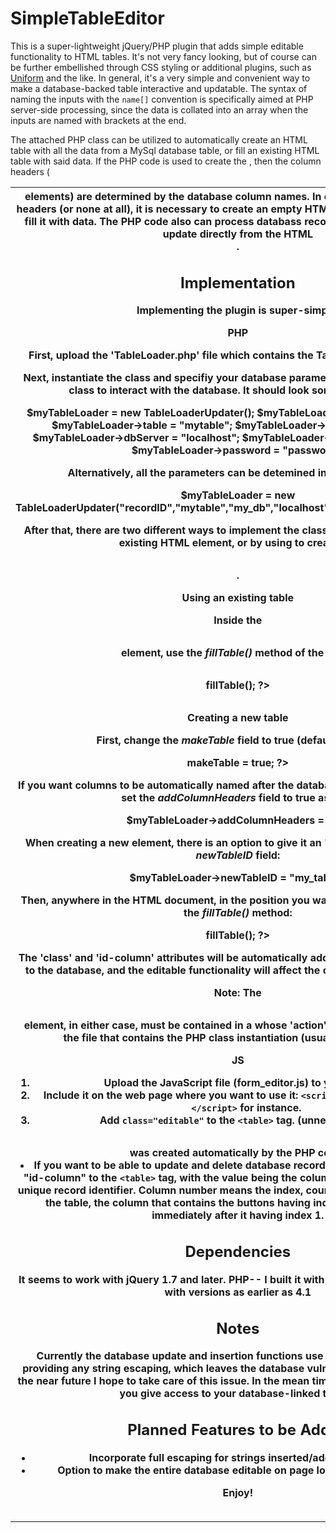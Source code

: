SimpleTableEditor
=================

This is a super-lightweight jQuery/PHP plugin that adds simple editable functionality to HTML tables.  It's not very fancy looking, but of course can be further embellished through CSS styling or additional plugins, such as [Uniform](http://uniformjs.com/) and the like.  In general, it's a very simple and convenient way to make a database-backed table interactive and updatable.  The syntax of naming the inputs with the `name[]`
convention is specifically aimed at PHP server-side processing, since the data is collated into an array when
the inputs are named with brackets at the end.

The attached PHP class can be utilized to automatically create an HTML table with all the data from a MySql database table, or fill an existing HTML table with said data. If the PHP code is used to create the <table>, then the column headers (<th> elements) are determined by the database column names.  In order to use other column headers (or none at all), it is necessary to create an empty HTML table, and use the PHP to fill it with data.
The PHP code also can process databass record insertion, deletion, and update directly from the HTML <form>.

Implementation
--------------

Implementing the plugin is super-simple.

__PHP__

First, upload the 'TableLoader.php' file which contains the TableLoaderUpdater class.

Next, instantiate the class and specifiy your database parameters in order to enable the class to interact with the database.  It should look something like this:

  $myTableLoader = new TableLoaderUpdater();
  $myTableLoader->IDField = "recordID";
  $myTableLoader->table = "mytable";
  $myTableLoader->dbName = "my_db";
  $myTableLoader->dbServer = "localhost";
  $myTableLoader->dbUser = "username";
  $myTableLoader->password = "password";
  
Alternatively, all the parameters can be detemined in the constructor:

  $myTableLoader = new TableLoaderUpdater("recordID","mytable","my_db","localhost","username","password");
  
After that, there are two different ways to implement the class: by associating it with an existing HTML <table> element, or by using to create the <table>.

Using an existing table

Inside the <table> element, use the _fillTable()_ method of the class:

  <table class="editable" id-column="1">
  <?php
    $myTableLoader->fillTable();
  ?>
  </table>

Creating a new table

First, change the _makeTable_ field to true (default is false):

  <?php
    $myTableLoader->makeTable = true;
  ?>
  
If you want columns to be automatically named after the database table columns, you can set the _addColumnHeaders_ field to true as well:

  $myTableLoader->addColumnHeaders = true;
  
When creating a new <table> element, there is an option to give it an 'id' attribute, by using the _newTableID_ field:

  $myTableLoader->newTableID = "my_table";


Then, anywhere in the HTML document, in the position you want the table to appear, use the _fillTable()_ method:

  <?php
    $myTableLoader->fillTable();
  ?>
  
The 'class' and 'id-column' attributes will be automatically added.  Now the table is linked to the database, and the editable functionality will affect the original database records.  

__Note:__ The <table> element, in either case, must be contained in a <form> whose 'action' attribute is set to specify the file that contains the PHP class instantiation (usually the same file).

__JS__

1. Upload the JavaScript file (form_editor.js) to your file tree.
2. Include it on the web page where you want to use it: `<script src="form_editor.js"></script>` for instance.
3. Add `class="editable"` to the `<table>` tag. (unnecessary if the <table> was created automatically by the PHP code)
4. If you want to be able to update and delete database records, add the special attribute "id-column" to the `<table>` tag, with the value being the column number that contains a unique record identifier.  Column number means the index, counting from the beginning of the table, the column that contains the buttons having index 0, and the column immediately after it having index 1.

Dependencies
------------
It seems to work with jQuery 1.7 and later.
PHP-- I built it with PHP 5.3.10.1, but it should with versions as earlier as 4.1

Notes
-----

Currently the database update and insertion functions use *mysqli_query()* without providing any string escaping, which leaves the database vulnerable to SQL injection. In the near future I hope to take care of this issue.  In the mean time, be very careful to whom you give access to your database-linked tables!

Planned Features to be Added
----------------------------

- Incorporate full escaping for strings inserted/added to database
- Option to make the entire database editable on page load, not just line by line

Enjoy!
